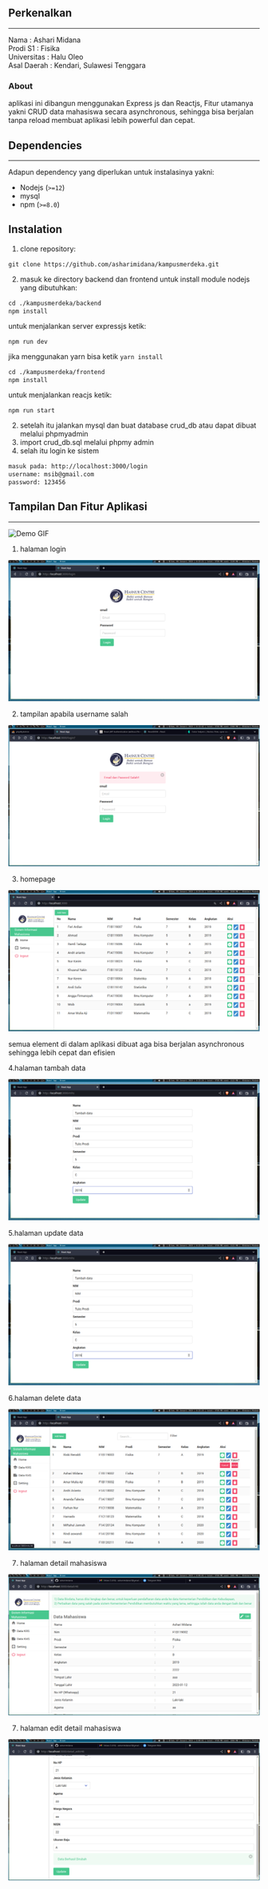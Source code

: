## Perkenalkan
------------
Nama        : Ashari Midana </br>
Prodi S1     : Fisika </br>
Universitas : Halu Oleo </br>
Asal Daerah : Kendari, Sulawesi Tenggara

### About
aplikasi ini dibangun menggunakan Express js dan Reactjs,
Fitur utamanya yakni CRUD data mahasiswa secara asynchronous, sehingga bisa berjalan tanpa reload membuat aplikasi lebih powerful dan cepat.

## Dependencies
------------
Adapun dependency yang diperlukan untuk instalasinya yakni:
* Nodejs (`>=12`)
* mysql 
* npm (`>=8.0`)

## Instalation
1. clone repository:
```shell
git clone https://github.com/asharimidana/kampusmerdeka.git
```
2. masuk ke directory backend dan frontend untuk install module nodejs yang dibutuhkan:
```shell
cd ./kampusmerdeka/backend
npm install
```
untuk menjalankan server expressjs ketik:
```shell
npm run dev
```
jika menggunakan yarn bisa ketik `yarn install`

```shell
cd ./kampusmerdeka/frontend
npm install
```
untuk menjalankan reacjs ketik:
```shell
npm run start
```
2. setelah itu jalankan mysql dan buat database crud_db atau dapat dibuat melalui phpmyadmin
3. import crud_db.sql melalui phpmy admin
4. selah itu login ke sistem 
```shell
masuk pada: http://localhost:3000/login
username: msib@gmail.com
password: 123456
```

## Tampilan Dan Fitur Aplikasi
------------
![Demo GIF](https://github.com/asharimidana/img/blob/main/review.gif)

1. halaman login

![Demo GIF](https://github.com/asharimidana/img/blob/main/1.png)

2. tampilan apabila username salah

![home](https://github.com/asharimidana/img/blob/main/2.png)


3. homepage

![home](https://github.com/asharimidana/img/blob/main/3.png)

semua element di dalam aplikasi dibuat aga bisa berjalan asynchronous sehingga lebih cepat dan efisien

4.halaman tambah data

![home](https://github.com/asharimidana/img/blob/main/tambahdata.png)

5.halaman update data

![home](https://github.com/asharimidana/img/blob/main/tambahdata.png)

6.halaman delete data

![home](https://github.com/asharimidana/img/blob/main/deletedata.png)

7. halaman detail mahasiswa

![detail](https://github.com/asharimidana/img/blob/main/detail.png)

7. halaman edit detail mahasiswa

![detail](https://github.com/asharimidana/img/blob/main/updatedetail.png)
